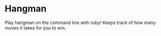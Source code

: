Hangman
=======

Play hangman on the command line with ruby! Keeps track of how many moves it takes for you to win.
